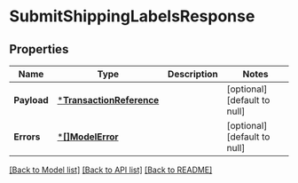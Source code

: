 # SubmitShippingLabelsResponse

## Properties
Name | Type | Description | Notes
------------ | ------------- | ------------- | -------------
**Payload** | [***TransactionReference**](TransactionReference.md) |  | [optional] [default to null]
**Errors** | [***[]ModelError**](array.md) |  | [optional] [default to null]

[[Back to Model list]](../README.md#documentation-for-models) [[Back to API list]](../README.md#documentation-for-api-endpoints) [[Back to README]](../README.md)


